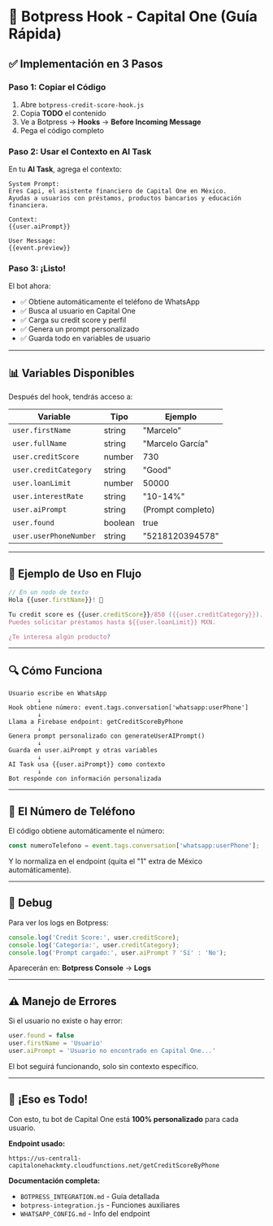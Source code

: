 # 🚀 Botpress Hook - Capital One (Guía Rápida)

## ✅ Implementación en 3 Pasos

### Paso 1: Copiar el Código

1. Abre `botpress-credit-score-hook.js`
2. Copia **TODO** el contenido
3. Ve a Botpress → **Hooks** → **Before Incoming Message**
4. Pega el código completo

### Paso 2: Usar el Contexto en AI Task

En tu **AI Task**, agrega el contexto:

```
System Prompt:
Eres Capi, el asistente financiero de Capital One en México.
Ayudas a usuarios con préstamos, productos bancarios y educación financiera.

Context:
{{user.aiPrompt}}

User Message:
{{event.preview}}
```

### Paso 3: ¡Listo!

El bot ahora:
- ✅ Obtiene automáticamente el teléfono de WhatsApp
- ✅ Busca al usuario en Capital One
- ✅ Carga su credit score y perfil
- ✅ Genera un prompt personalizado
- ✅ Guarda todo en variables de usuario

---

## 📊 Variables Disponibles

Después del hook, tendrás acceso a:

| Variable | Tipo | Ejemplo |
|----------|------|---------|
| `user.firstName` | string | "Marcelo" |
| `user.fullName` | string | "Marcelo García" |
| `user.creditScore` | number | 730 |
| `user.creditCategory` | string | "Good" |
| `user.loanLimit` | number | 50000 |
| `user.interestRate` | string | "10-14%" |
| `user.aiPrompt` | string | (Prompt completo) |
| `user.found` | boolean | true |
| `user.userPhoneNumber` | string | "5218120394578" |

---

## 💬 Ejemplo de Uso en Flujo

```javascript
// En un nodo de texto
Hola {{user.firstName}}! 👋

Tu credit score es {{user.creditScore}}/850 ({{user.creditCategory}}).
Puedes solicitar préstamos hasta ${{user.loanLimit}} MXN.

¿Te interesa algún producto?
```

---

## 🔍 Cómo Funciona

```
Usuario escribe en WhatsApp
        ↓
Hook obtiene número: event.tags.conversation['whatsapp:userPhone']
        ↓
Llama a Firebase endpoint: getCreditScoreByPhone
        ↓
Genera prompt personalizado con generateUserAIPrompt()
        ↓
Guarda en user.aiPrompt y otras variables
        ↓
AI Task usa {{user.aiPrompt}} como contexto
        ↓
Bot responde con información personalizada
```

---

## 🎯 El Número de Teléfono

El código obtiene automáticamente el número:

```javascript
const numeroTelefono = event.tags.conversation['whatsapp:userPhone'];
```

Y lo normaliza en el endpoint (quita el "1" extra de México automáticamente).

---

## 🔧 Debug

Para ver los logs en Botpress:

```javascript
console.log('Credit Score:', user.creditScore);
console.log('Categoría:', user.creditCategory);
console.log('Prompt cargado:', user.aiPrompt ? 'Sí' : 'No');
```

Aparecerán en: **Botpress Console** → **Logs**

---

## ⚠️ Manejo de Errores

Si el usuario no existe o hay error:

```javascript
user.found = false
user.firstName = 'Usuario'
user.aiPrompt = 'Usuario no encontrado en Capital One...'
```

El bot seguirá funcionando, solo sin contexto específico.

---

## 🎉 ¡Eso es Todo!

Con esto, tu bot de Capital One está **100% personalizado** para cada usuario.

**Endpoint usado:**
```
https://us-central1-capitalonehackmty.cloudfunctions.net/getCreditScoreByPhone
```

**Documentación completa:**
- `BOTPRESS_INTEGRATION.md` - Guía detallada
- `botpress-integration.js` - Funciones auxiliares
- `WHATSAPP_CONFIG.md` - Info del endpoint


